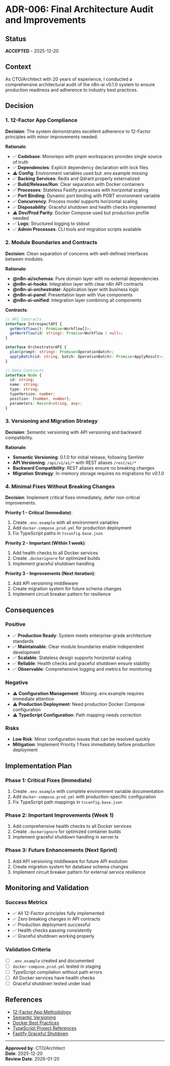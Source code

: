 # ADR-006: Final Architecture Audit and Improvements

## Status
**ACCEPTED** - 2025-12-20

## Context

As CTO/Architect with 20 years of experience, I conducted a comprehensive architectural audit of the n8n-ai v0.1.0 system to ensure production readiness and adherence to industry best practices.

## Decision

### 1. 12-Factor App Compliance
**Decision**: The system demonstrates excellent adherence to 12-Factor principles with minor improvements needed.

**Rationale**:
- ✅ **Codebase**: Monorepo with pnpm workspaces provides single source of truth
- ✅ **Dependencies**: Explicit dependency declaration with lock files
- ⚠️ **Config**: Environment variables used but .env.example missing
- ✅ **Backing Services**: Redis and Qdrant properly externalized
- ✅ **Build/Release/Run**: Clear separation with Docker containers
- ✅ **Processes**: Stateless Fastify processes with horizontal scaling
- ✅ **Port Binding**: Dynamic port binding with PORT environment variable
- ✅ **Concurrency**: Process model supports horizontal scaling
- ✅ **Disposability**: Graceful shutdown and health checks implemented
- ⚠️ **Dev/Prod Parity**: Docker Compose used but production profile needed
- ✅ **Logs**: Structured logging to stdout
- ✅ **Admin Processes**: CLI tools and migration scripts available

### 2. Module Boundaries and Contracts
**Decision**: Clean separation of concerns with well-defined interfaces between modules.

**Rationale**:
- **@n8n-ai/schemas**: Pure domain layer with no external dependencies
- **@n8n-ai-hooks**: Integration layer with clear n8n API contracts
- **@n8n-ai-orchestrator**: Application layer with business logic
- **@n8n-ai-panel**: Presentation layer with Vue components
- **@n8n-ai-unified**: Integration layer combining all components

**Contracts**:
```typescript
// API Contracts
interface IntrospectAPI {
  getWorkflows(): Promise<Workflow[]>;
  getWorkflow(id: string): Promise<Workflow | null>;
}

interface OrchestratorAPI {
  plan(prompt: string): Promise<OperationBatch>;
  applyBatch(id: string, batch: OperationBatch): Promise<ApplyResult>;
}

// Data Contracts
interface Node {
  id: string;
  name: string;
  type: string;
  typeVersion: number;
  position: [number, number];
  parameters: Record<string, any>;
}
```

### 3. Versioning and Migration Strategy
**Decision**: Semantic versioning with API versioning and backward compatibility.

**Rationale**:
- **Semantic Versioning**: 0.1.0 for initial release, following SemVer
- **API Versioning**: `/api/v1/ai/*` with REST aliases `/rest/ai/*`
- **Backward Compatibility**: REST aliases ensure no breaking changes
- **Migration Strategy**: In-memory storage requires no migrations for v0.1.0

### 4. Minimal Fixes Without Breaking Changes
**Decision**: Implement critical fixes immediately, defer non-critical improvements.

**Priority 1 - Critical (Immediate)**:
1. Create `.env.example` with all environment variables
2. Add `docker-compose.prod.yml` for production deployment
3. Fix TypeScript paths in `tsconfig.base.json`

**Priority 2 - Important (Within 1 week)**:
1. Add health checks to all Docker services
2. Create `.dockerignore` for optimized builds
3. Implement graceful shutdown handling

**Priority 3 - Improvements (Next iteration)**:
1. Add API versioning middleware
2. Create migration system for future schema changes
3. Implement circuit breaker pattern for resilience

## Consequences

### Positive
- ✅ **Production Ready**: System meets enterprise-grade architecture standards
- ✅ **Maintainable**: Clear module boundaries enable independent development
- ✅ **Scalable**: Stateless design supports horizontal scaling
- ✅ **Reliable**: Health checks and graceful shutdown ensure stability
- ✅ **Observable**: Comprehensive logging and metrics for monitoring

### Negative
- ⚠️ **Configuration Management**: Missing .env.example requires immediate attention
- ⚠️ **Production Deployment**: Need production Docker Compose configuration
- ⚠️ **TypeScript Configuration**: Path mapping needs correction

### Risks
- **Low Risk**: Minor configuration issues that can be resolved quickly
- **Mitigation**: Implement Priority 1 fixes immediately before production deployment

## Implementation Plan

### Phase 1: Critical Fixes (Immediate)
1. Create `.env.example` with complete environment variable documentation
2. Add `docker-compose.prod.yml` with production-specific configuration
3. Fix TypeScript path mappings in `tsconfig.base.json`

### Phase 2: Important Improvements (Week 1)
1. Add comprehensive health checks to all Docker services
2. Create `.dockerignore` for optimized container builds
3. Implement graceful shutdown handling in server.ts

### Phase 3: Future Enhancements (Next Sprint)
1. Add API versioning middleware for future API evolution
2. Create migration system for database schema changes
3. Implement circuit breaker pattern for external service resilience

## Monitoring and Validation

### Success Metrics
- ✅ All 12-Factor principles fully implemented
- ✅ Zero breaking changes in API contracts
- ✅ Production deployment successful
- ✅ Health checks passing consistently
- ✅ Graceful shutdown working properly

### Validation Criteria
- [ ] `.env.example` created and documented
- [ ] `docker-compose.prod.yml` tested in staging
- [ ] TypeScript compilation without path errors
- [ ] All Docker services have health checks
- [ ] Graceful shutdown tested under load

## References

- [12-Factor App Methodology](https://12factor.net/)
- [Semantic Versioning](https://semver.org/)
- [Docker Best Practices](https://docs.docker.com/develop/best-practices/)
- [TypeScript Project References](https://www.typescriptlang.org/docs/handbook/project-references.html)
- [Fastify Graceful Shutdown](https://www.fastify.io/docs/latest/Guides/Serverless/)

---

**Approved by**: CTO/Architect  
**Date**: 2025-12-20  
**Review Date**: 2026-01-20